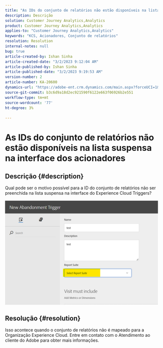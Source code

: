```yaml
---
title: "As IDs do conjunto de relatórios não estão disponíveis na lista suspensa na interface do usuário dos acionadores"
description: Descrição
solution: Customer Journey Analytics,Analytics
product: Customer Journey Analytics,Analytics
applies-to: "Customer Journey Analytics,Analytics"
keywords: "KCS, Acionadores, Conjunto de relatórios"
resolution: Resolution
internal-notes: null
bug: true
article-created-by: Ishan Sinha
article-created-date: "3/2/2023 9:12:04 AM"
article-published-by: Ishan Sinha
article-published-date: "3/2/2023 9:19:53 AM"
version-number: 2
article-number: KA-20600
dynamics-url: "https://adobe-ent.crm.dynamics.com/main.aspx?forceUCI=1&pagetype=entityrecord&etn=knowledgearticle&id=bac1b647-dab8-ed11-83fe-6045bd0065f9"
source-git-commit: b3c6d9a18d2ec921590f6122e663f06926b2e551
workflow-type: tm+mt
source-wordcount: '77'
ht-degree: 3%

---
```


# As IDs do conjunto de relatórios não estão disponíveis na lista suspensa na interface dos acionadores

## Descrição {#description}

Qual pode ser o motivo possível para a ID do conjunto de relatórios não ser preenchida na lista suspensa na interface do Experience Cloud Triggers?

![](assets/___bbc1b647-dab8-ed11-83fe-6045bd0065f9___.png)

## Resolução {#resolution}

Isso acontece quando o conjunto de relatórios não é mapeado para a Organização Experience Cloud. Entre em contato com o Atendimento ao cliente do Adobe para obter mais informações.

<br> 